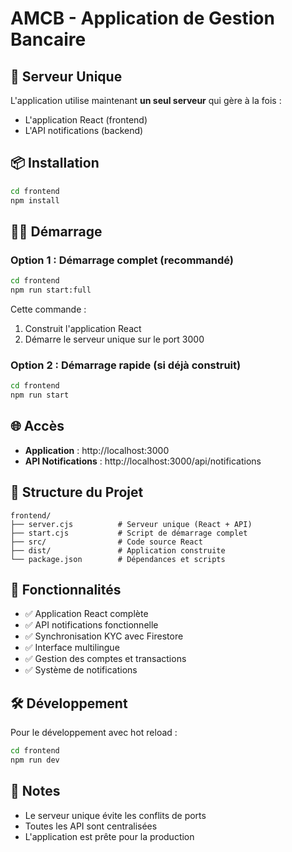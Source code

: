 # AMCB - Application de Gestion Bancaire

## 🚀 Serveur Unique

L'application utilise maintenant **un seul serveur** qui gère à la fois :
- L'application React (frontend)
- L'API notifications (backend)

## 📦 Installation

```bash
cd frontend
npm install
```

## 🏃‍♂️ Démarrage

### Option 1 : Démarrage complet (recommandé)
```bash
cd frontend
npm run start:full
```
Cette commande :
1. Construit l'application React
2. Démarre le serveur unique sur le port 3000

### Option 2 : Démarrage rapide (si déjà construit)
```bash
cd frontend
npm run start
```

## 🌐 Accès

- **Application** : http://localhost:3000
- **API Notifications** : http://localhost:3000/api/notifications

## 📁 Structure du Projet

```
frontend/
├── server.cjs          # Serveur unique (React + API)
├── start.cjs           # Script de démarrage complet
├── src/                # Code source React
├── dist/               # Application construite
└── package.json        # Dépendances et scripts
```

## 🔧 Fonctionnalités

- ✅ Application React complète
- ✅ API notifications fonctionnelle
- ✅ Synchronisation KYC avec Firestore
- ✅ Interface multilingue
- ✅ Gestion des comptes et transactions
- ✅ Système de notifications

## 🛠️ Développement

Pour le développement avec hot reload :
```bash
cd frontend
npm run dev
```

## 📝 Notes

- Le serveur unique évite les conflits de ports
- Toutes les API sont centralisées
- L'application est prête pour la production 
